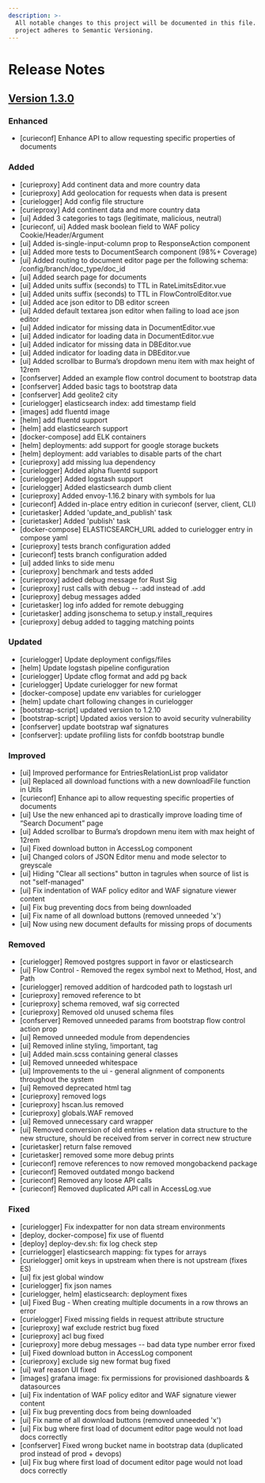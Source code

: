 ```yaml
---
description: >-
  All notable changes to this project will be documented in this file. This
  project adheres to Semantic Versioning.
---
```


# Release Notes

## [Version 1.3.0](https://github.com/curiefense/curiefense/releases/tag/v1.3.0)

### Enhanced

* \[curieconf\] Enhance API to allow requesting specific properties of documents

### Added

* \[curieproxy\] Add continent data and more country data
* \[curieproxy\] Add geolocation for requests when data is present
* \[curielogger\] Add config file structure
* \[curieproxy\] Add continent data and more country data
* \[ui\] Added 3 categories to tags \(legitimate, malicious, neutral\)
* \[curieconf, ui\] Added mask boolean field to WAF policy Cookie/Header/Argument
* \[ui\] Added is-single-input-column prop to ResponseAction component
* \[ui\] Added more tests to DocumentSearch component \(98%+ Coverage\)
* \[ui\] Added routing to document editor page per the following schema: /config/branch/doc\_type/doc\_id
* \[ui\] Added search page for documents
* \[ui\] Added units suffix \(seconds\) to TTL in RateLimitsEditor.vue
* \[ui\] Added units suffix \(seconds\) to TTL in FlowControlEditor.vue
* \[ui\] Added ace json editor to DB editor screen
* \[ui\] Added default textarea json editor when failing to load ace json editor
* \[ui\] Added indicator for missing data in DocumentEditor.vue
* \[ui\] Added indicator for loading data in DocumentEditor.vue
* \[ui\] Added indicator for missing data in DBEditor.vue
* \[ui\] Added indicator for loading data in DBEditor.vue
* \[ui\] Added scrollbar to Burma’s dropdown menu item with max height of 12rem
* \[confserver\] Added an example flow control document to bootstrap data
* \[confserver\] Added basic tags to bootstrap data
* \[confserver\] Add geolite2 city
* \[curielogger\] elasticsearch index: add timestamp field
* \[images\] add fluentd image
* \[helm\] add fluentd support
* \[helm\] add elasticsearch support
* \[docker-compose\] add ELK containers
* \[helm\] deployments: add support for google storage buckets
* \[helm\] deployment: add variables to disable parts of the chart
* \[curieproxy\] add missing lua dependency
* \[curielogger\] Added alpha fluentd support
* \[curielogger\] Added logstash support
* \[curielogger\] Added elasticsearch dumb client
* \[curieproxy\] Added envoy-1.16.2 binary with symbols for lua
* \[curieconf\] Added in-place entry edition in curieconf \(server, client, CLI\)
* \[curietasker\] Added 'update\_and\_publish' task
* \[curietasker\] Added 'publish' task
* \[docker-compose\] ELASTICSEARCH\_URL added to curielogger entry in compose yaml
* \[curieproxy\] tests branch configuration added
* \[curieconf\] tests branch configuration added
* \[ui\] added links to side menu
* \[curieproxy\] benchmark and tests added
* \[curieproxy\] added debug message for Rust Sig
* \[curieproxy\] rust calls with debug -- :add instead of .add
* \[curieproxy\] debug messages added
* \[curietasker\] log info added for remote debugging
* \[curietasker\] adding jsonschema to setup.y install\_requires
* \[curieproxy\] debug added to tagging matching points

### Updated

* \[curielogger\] Update deployment configs/files
* \[helm\] Update logstash pipeline configuration
* \[curielogger\] Update cflog format and add pg back
* \[curielogger\] Update curielogger for new format
* \[docker-compose\] update env variables for curielogger
* \[helm\] update chart following changes in curielogger
* \[bootstrap-script\] updated version to 1.2.10
* \[bootstrap-script\] Updated axios version to avoid security vulnerability
* \[confserver\] update bootstrap waf signatures
* \[confserver\]: update profiling lists for confdb bootstrap bundle

### Improved

* \[ui\] Improved performance for EntriesRelationList prop validator
* \[ui\] Replaced all download functions with a new downloadFile function in Utils
* \[curieconf\] Enhance api to allow requesting specific properties of documents
* \[ui\] Use the new enhanced api to drastically improve loading time of “Search Document” page
* \[ui\] Added scrollbar to Burma’s dropdown menu item with max height of 12rem
* \[ui\] Fixed download button in AccessLog component
* \[ui\] Changed colors of JSON Editor menu and mode selector to greyscale
* \[ui\] Hiding "Clear all sections" button in tagrules when source of list is not "self-managed"
* \[ui\] Fix indentation of WAF policy editor and WAF signature viewer content
* \[ui\] Fix bug preventing docs from being downloaded
* \[ui\] Fix name of all download buttons \(removed unneeded 'x'\)
* \[ui\] Now using new document defaults for missing props of documents

### Removed

* \[curielogger\] Removed postgres support in favor or elasticsearch
* \[ui\] Flow Control - Removed the regex symbol next to Method, Host, and Path
* \[curielogger\] removed addition of hardcoded path to logstash url
* \[curieproxy\] removed reference to bt
* \[curieproxy\] schema removed, waf sig corrected
* \[curieproxy\] Removed old unused schema files
* \[confserver\] Removed unneeded params from bootstrap flow control action prop
* \[ui\] Removed unneeded module from dependencies
* \[ui\] Removed inline styling, !important, tag
* \[ui\] Added main.scss containing general classes
* \[ui\] Removed unneeded whitespace
* \[ui\] Improvements to the ui - general alignment of components throughout the system
* \[ui\] Removed deprecated html tag
* \[curieproxy\] removed logs
* \[curieproxy\] hscan.lus removed
* \[curieproxy\] globals.WAF removed
* \[ui\] Removed unnecessary card wrapper
* \[ui\] Removed conversion of old entries + relation data structure to the new structure, should be received from server in correct new structure
* \[curietasker\] return false removed
* \[curietasker\] removed some more debug prints
* \[curieconf\] remove references to now removed mongobackend package
* \[curieconf\] Removed outdated mongo backend
* \[curieconf\] Removed any loose API calls
* \[curieconf\] Removed duplicated API call in AccessLog.vue

### Fixed

* \[curielogger\] Fix indexpatter for non data stream environments
* \[deploy, docker-compose\] fix use of fluentd
* \[deploy\] deploy-dev.sh: fix log check step
* \[currielogger\] elasticsearch mapping: fix types for arrays
* \[curielogger\] omit keys in upstream when there is not upstream \(fixes ES\)
* \[ui\] fix jest global window
* \[curielogger\] fix json names
* \[curielogger, helm\] elasticsearch: deployment fixes
* \[ui\] Fixed Bug - When creating multiple documents in a row throws an error
* \[curielogger\] Fixed missing fields in request attribute structure
* \[curieproxy\] waf exclude restrict bug fixed
* \[curieproxy\] acl bug fixed
* \[curieproxy\] more debug messages -- bad data type number error fixed
* \[ui\] Fixed download button in AccessLog component
* \[curieproxy\] exclude sig new format bug fixed
* \[ui\] waf reason UI fixed
* \[images\] grafana image: fix permissions for provisioned dashboards & datasources
* \[ui\] Fix indentation of WAF policy editor and WAF signature viewer content
* \[ui\] Fix bug preventing docs from being downloaded
* \[ui\] Fix name of all download buttons \(removed unneeded 'x'\)
* \[ui\] Fix bug where first load of document editor page would not load docs correctly
* \[confserver\] Fixed wrong bucket name in bootstrap data \(duplicated prod instead of prod + devops\)
* \[ui\] Fix bug where first load of document editor page would not load docs correctly

